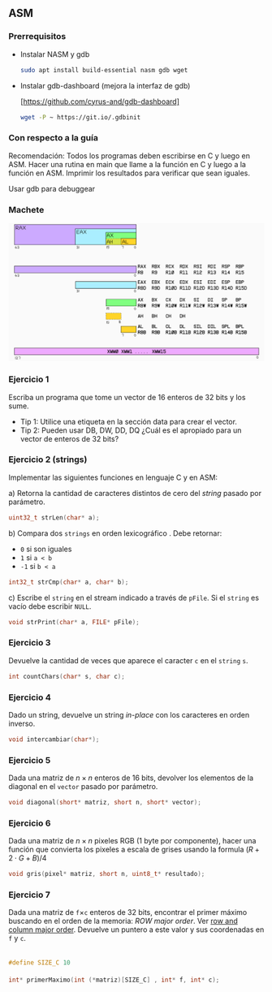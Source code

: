 ## ASM

### Prerrequisitos

* Instalar NASM y gdb
    
    ```bash
    sudo apt install build-essential nasm gdb wget
    ```
* Instalar gdb-dashboard (mejora la interfaz de gdb)

    [https://github.com/cyrus-and/gdb-dashboard]

    ```bash
    wget -P ~ https://git.io/.gdbinit
    ```

### Con respecto a la guía

Recomendación: Todos los programas deben escribirse en C y luego en ASM. Hacer una rutina en main que llame a la función en C y luego a la función en ASM. Imprimir los resultados para verificar que sean iguales.

Usar gdb para debuggear

### Machete

![](img/registros.png)

### Ejercicio 1

Escriba un programa que tome un vector de 16 enteros de 32 bits y los sume.

 * Tip 1: Utilice una etiqueta en la sección data para crear el vector.
 * Tip 2: Pueden usar DB, DW, DD, DQ ¿Cuál es el apropiado para un vector de enteros de 32 bits?

### Ejercicio 2 (strings)

Implementar las siguientes funciones en lenguaje C y en ASM:

a) Retorna la cantidad de caracteres distintos de cero del *string* pasado por parámetro. 

```C
uint32_t strLen(char* a);
```

b) Compara dos `strings` en orden lexicográfico [](https://es.wikipedia.org/wiki/Orden_lexicografico). Debe retornar:

* `0` si son iguales
* `1` si `a < b`
* `-1` si `b < a`

```C
int32_t strCmp(char* a, char* b);
```

c) Escribe el `string` en el stream indicado a través de `pFile`. Si el `string` es vacío debe escribir `NULL`.

```C
void strPrint(char* a, FILE* pFile);
```

### Ejercicio 3

Devuelve la cantidad de veces que aparece el caracter `c` en el `string` `s`.
```C
int countChars(char* s, char c);
```

### Ejercicio 4

Dado un string, devuelve un string *in-place* con los caracteres en orden inverso.

```C
void intercambiar(char*);
```

### Ejercicio 5

Dada una matriz de $n \times n$ enteros de 16 bits, devolver los elementos de la diagonal en el `vector` pasado por parámetro.

```C
void diagonal(short* matriz, short n, short* vector);
```


### Ejercicio 6

Dada una matriz de $n \times n$ pixeles RGB (1 byte por componente), hacer una función que convierta los pixeles a escala de grises usando la formula $(R+2 \cdot G+B)/4$

```C
void gris(pixel* matriz, short n, uint8_t* resultado);
```

### Ejercicio 7

Dada una matriz de `f`$\times$`c` enteros de 32 bits, encontrar el primer máximo buscando en el orden de la memoria: *ROW major order*. Ver [row and column major order](https://www.wikiwand.com/en/Row-_and_column-major_order). Devuelve un puntero a este valor y sus coordenadas en `f` y `c`.

```C

#define SIZE_C 10

int* primerMaximo(int (*matriz)[SIZE_C] , int* f, int* c);
```

